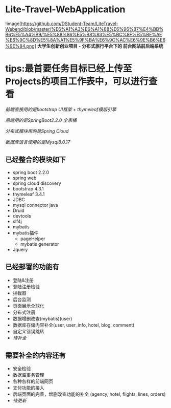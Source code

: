 # Lite-Travel-WebApplication
!image[https://github.com/DStudent-Team/LiteTravel-Webend/blob/master/%E6%A1%A3%E6%A1%88%E6%96%87%E4%BB%B6%E5%A4%B9/%E5%88%86%E5%B8%83%E5%BC%8F%E5%BE%AE%E6%9C%8D%E5%8A%A1%E5%9F%BA%E6%9C%AC%E6%9E%B6%E6%9E%84.png]
**大学生创新创业项目 - 分布式旅行平台下的 前台网站前后端系统**
# tips:最首要任务目标已经上传至Projects的项目工作表中，可以进行查看

*前端直接用的是bootstrap UI框架 + thymeleaf模版引擎*

*后端用的是SpringBoot2.2.0 全家桶*

*分布式模块用的是Spring Cloud*

*数据库语言使用的是Mysql8.0.17*
## 已经整合的模块如下
- spring boot 2.2.0
- spring web
- spring cloud discovery
- bootstrap 4.3.1
- thymeleaf 3.4.1
- JDBC
- mysql connector java
- Druid
- devtools
- slf4j
- mybatis
- mybatis插件
  - pageHelper
  - mybatis generator
- Jquery
## 已经部署的功能有
- 登陆&注册
- 登陆注册检验
- 拦截器
- 后台监测
- 页面展示全球化
- 分布式注册
- 数据增删改查(mybatis)(user) 
- 数据库存储内容补全(user, user_info, hotel, blog, comment) 
- 自定义错误跳转
- *待补全*
## 需要补全的内容还有
- 安全检验
- 数据库事务管理
- 各种各样的前端网页
- 支付功能的接入
- 后端页面的完善，增删改查功能的补全 (agency, hotel, flights, lines, orders)
- *待更新*


